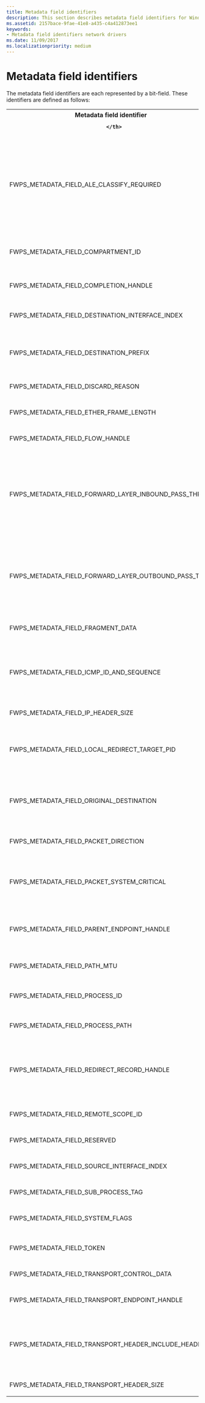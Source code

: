 ```yaml
---
title: Metadata field identifiers
description: This section describes metadata field identifiers for Windows Filtering Platform callout drivers.
ms.assetid: 2157bace-9fae-41e8-a435-c4a412873ee1
keywords:
- Metadata field identifiers network drivers
ms.date: 11/09/2017
ms.localizationpriority: medium
---
```


# Metadata field identifiers

The metadata field identifiers are each represented by a bit-field. These identifiers are defined as follows:

<table>
<tr>
<th>
       Metadata field identifier
       
      </th>
<th>
       Description 
       
      </th>
</tr>
<tr>
<td>
<p>FWPS_METADATA_FIELD_ALE_CLASSIFY_REQUIRED</p>
</td>
<td>
<p>The inbound packet will also be indicated to the FWPM_LAYER_ALE_AUTH_RECV_ACCEPT_V4 and
       FWPM_LAYER_ALE_AUTH_RECV_ACCEPT_V6 filtering layers.</p>
<p>
<div class="alert"><b>Note</b>  Supported in Windows Server 2008, Windows Vista with Service Pack 1 (SP1), and later.</div>
<div> </div>
</p>
</td>
</tr>
<tr>
<td>
<p>FWPS_METADATA_FIELD_COMPARTMENT_ID</p>
</td>
<td>
<p>The identifier of the routing compartment in which the packet was received or is being sent.</p>
</td>
</tr>
<tr>
<td>
<p>FWPS_METADATA_FIELD_COMPLETION_HANDLE</p>
</td>
<td>
<p>The completion handle used to pend the current filtering operation.</p>
</td>
</tr>
<tr>
<td>
<p>FWPS_METADATA_FIELD_DESTINATION_INTERFACE_INDEX</p>
</td>
<td>
<p>The index of the network interface where the outgoing packet is to be sent.</p>
</td>
</tr>
<tr>
<td>
<p>FWPS_METADATA_FIELD_DESTINATION_PREFIX</p>
</td>
<td>
<p>The destination IPV4 or IPV6 address and subnet mask for the outgoing packets.</p>
<div class="alert"><b>Note</b>  Supported starting with Windows 7.</div>
<div> </div>
</td>
</tr>
<tr>
<td>
<p>FWPS_METADATA_FIELD_DISCARD_REASON</p>
</td>
<td>
<p>The reason that the data was discarded.</p>
</td>
</tr>
<tr>
<td>
<p>FWPS_METADATA_FIELD_ETHER_FRAME_LENGTH</p>
</td>
<td>
<p>This metadata field identifier is not currently supported.</p>
</td>
</tr>
<tr>
<td>
<p>FWPS_METADATA_FIELD_FLOW_HANDLE</p>
</td>
<td>
<p>The handle for the data flow.</p>
</td>
</tr>
<tr>
<td>
<p>FWPS_METADATA_FIELD_FORWARD_LAYER_INBOUND_PASS_THRU</p>
</td>
<td>
<p>The packet that traverses the FWPM_LAYER_IPFORWARD_V4 or FWPM_LAYER_IPFORWARD_V6 forward layer is
       locally destined (its destination matches an address that is assigned to an interface of the
       host).</p>
<p>
<div class="alert"><b>Note</b>  Supported in Windows Server 2008, Windows Vista with SP1, and later.</div>
<div> </div>
</p>
</td>
</tr>
<tr>
<td>
<p>FWPS_METADATA_FIELD_FORWARD_LAYER_OUTBOUND_PASS_THRU</p>
</td>
<td>
<p>The packet that traverses the FWPM_LAYER_IPFORWARD_V4 or FWPM_LAYER_IPFORWARD_V6 forward layer
       originated locally.</p>
<p>
<div class="alert"><b>Note</b>  Supported in Windows Server 2008, Windows Vista with SP1, and later.</div>
<div> </div>
</p>
</td>
</tr>
<tr>
<td>
<p>FWPS_METADATA_FIELD_FRAGMENT_DATA</p>
</td>
<td>
<p>The fragment data for a received packet fragment.</p>
</td>
</tr>
<tr>
<td>
<p>FWPS_METADATA_FIELD_ICMP_ID_AND_SEQUENCE</p>
</td>
<td>
<p>The Identifier and Sequence Number fields of an ICMP Echo Request or Echo Reply packet.</p>
<p>
<div class="alert"><b>Note</b>  Supported starting with Windows 7.</div>
<div> </div>
</p>
</td>
</tr>
<tr>
<td>
<p>FWPS_METADATA_FIELD_IP_HEADER_SIZE</p>
</td>
<td>
<p>The size of the IP header.</p>
</td>
</tr>
<tr>
<td>
<p>FWPS_METADATA_FIELD_LOCAL_REDIRECT_TARGET_PID</p>
</td>
<td>
<p>The Process ID that a connection was redirected to.</p>
<p>
<div class="alert"><b>Note</b>  Supported starting with Windows 7.</div>
<div> </div>
</p>
</td>
</tr>
<tr>
<td>
<p>FWPS_METADATA_FIELD_ORIGINAL_DESTINATION</p>
</td>
<td>
<p>A 
       <a href="https://docs.microsoft.com/windows/desktop/api/ws2def/ns-ws2def-sockaddr_storage"><b>SOCKADDR_STORAGE</b></a> structure that indicate
       the packet's original destination.</p>
<p>
<div class="alert"><b>Note</b>  Supported starting with Windows 7.</div>
<div> </div>
</p>
</td>
</tr>
<tr>
<td>
<p>FWPS_METADATA_FIELD_PACKET_DIRECTION</p>
</td>
<td>
<p>The direction of network traffic (inbound or outbound).</p>
</td>
</tr>
<tr>
<td>
<p>FWPS_METADATA_FIELD_PACKET_SYSTEM_CRITICAL</p>
</td>
<td>
<p>Reserved for system use. Do not use.</p>
<p>
<div class="alert"><b>Note</b>  Supported in Windows Server 2008, Windows Vista with SP1, and later.</div>
<div> </div>
</p>
</td>
</tr>
<tr>
<td>
<p>FWPS_METADATA_FIELD_PARENT_ENDPOINT_HANDLE</p>
</td>
<td>
<p>The handle of the endpoint's parent socket.</p>
<p>
<div class="alert"><b>Note</b>  Supported starting with Windows 7.</div>
<div> </div>
</p>
</td>
</tr>
<tr>
<td>
<p>FWPS_METADATA_FIELD_PATH_MTU</p>
</td>
<td>
<p>The path maximum transmission unit (path MTU) for an outgoing packet.</p>
</td>
</tr>
<tr>
<td>
<p>FWPS_METADATA_FIELD_PROCESS_ID</p>
</td>
<td>
<p>The process ID for the process that owns the endpoint.</p>
</td>
</tr>
<tr>
<td>
<p>FWPS_METADATA_FIELD_PROCESS_PATH</p>
</td>
<td>
<p>The full path to the process that owns the endpoint.</p>
</td>
</tr>
<tr>
<td>
<p>FWPS_METADATA_FIELD_REDIRECT_RECORD_HANDLE</p>
</td>
<td>
<p>The redirect records handle indicated to ALE_CONNECT_REDIRECT callout by the classify metadata.</p>
<p>
<div class="alert"><b>Note</b>  Supported starting with Windows 8.</div>
<div> </div>
</p>
</td>
</tr>
<tr>
<td>
<p>FWPS_METADATA_FIELD_REMOTE_SCOPE_ID</p>
</td>
<td>
<p>The remote scope identifier to be used in outbound transport layer injection.</p>
</td>
</tr>
<tr>
<td>
<p>FWPS_METADATA_FIELD_RESERVED</p>
</td>
<td>
<p>Reserved for system use. Do not use.</p>
</td>
</tr>
<tr>
<td>
<p>FWPS_METADATA_FIELD_SOURCE_INTERFACE_INDEX</p>
</td>
<td>
<p>The index of the network interface where the incoming packet was received.</p>
</td>
</tr>
<tr>
<td>
<p>FWPS_METADATA_FIELD_SUB_PROCESS_TAG</p>
</td>
<td>
<p>Reserved for system use.</p>
</td>
</tr>
<tr>
<td>
<p>FWPS_METADATA_FIELD_SYSTEM_FLAGS</p>
</td>
<td>
<p>System flags that are used internally by the filter engine.</p>
</td>
</tr>
<tr>
<td>
<p>FWPS_METADATA_FIELD_TOKEN</p>
</td>
<td>
<p>The token used to validate the permissions for the user.</p>
</td>
</tr>
<tr>
<td>
<p>FWPS_METADATA_FIELD_TRANSPORT_CONTROL_DATA</p>
</td>
<td>
<p>An optional socket control data object.</p>
</td>
</tr>
<tr>
<td>
<p>FWPS_METADATA_FIELD_TRANSPORT_ENDPOINT_HANDLE</p>
</td>
<td>
<p>The handle for the end of the packet to be injected into the outbound transport layer.</p>
</td>
</tr>
<tr>
<td>
<p>FWPS_METADATA_FIELD_TRANSPORT_HEADER_INCLUDE_HEADER</p>
</td>
<td>
<p>The IP header if the packet is sent from a raw socket.</p>
<p>
<div class="alert"><b>Note</b>  Supported in Windows Server 2008, Windows Vista with SP1, and later.</div>
<div> </div>
</p>
</td>
</tr>
<tr>
<td>
<p>FWPS_METADATA_FIELD_TRANSPORT_HEADER_SIZE</p>
</td>
<td>
<p>The size of the transport header.</p>
</td>
</tr>
</table>

